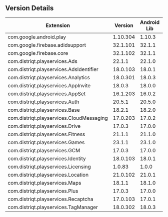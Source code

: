 ## Version Details

| Extension | Version | Android Lib | iOS Lib |
| --- | --- | --- | --- |
| com.google.android.play | 1.10.304 | 1.10.3 |  |
| com.google.firebase.adidsupport | 32.1.101 | 32.1.1 | 10.11.0 |
| com.google.firebase.core | 32.1.102 | 32.1.1 | 10.11.0 |
| com.distriqt.playservices.Ads | 22.1.1 | 22.1.0 |  |
| com.distriqt.playservices.AdsIdentifier | 18.0.103 | 18.0.1 |  |
| com.distriqt.playservices.Analytics | 18.0.301 | 18.0.3 |  |
| com.distriqt.playservices.AppInvite | 18.0.3 | 18.0.0 |  |
| com.distriqt.playservices.AppSet | 16.1.203 | 16.0.2 |  |
| com.distriqt.playservices.Auth | 20.5.1 | 20.5.0 |  |
| com.distriqt.playservices.Base | 18.2.1 | 18.2.0 |  |
| com.distriqt.playservices.CloudMessaging | 17.0.203 | 17.0.2 |  |
| com.distriqt.playservices.Drive | 17.0.3 | 17.0.0 |  |
| com.distriqt.playservices.Fitness | 21.1.1 | 21.1.0 |  |
| com.distriqt.playservices.Games | 23.1.1 | 23.1.0 |  |
| com.distriqt.playservices.GCM | 17.0.3 | 17.0.0 |  |
| com.distriqt.playservices.Identity | 18.0.103 | 18.0.1 |  |
| com.distriqt.playservices.Licensing | 1.0.83 | 1.0.0 |  |
| com.distriqt.playservices.Location | 21.0.102 | 21.0.1 |  |
| com.distriqt.playservices.Maps | 18.1.1 | 18.1.0 |  |
| com.distriqt.playservices.Plus | 17.0.3 | 17.0.0 |  |
| com.distriqt.playservices.Recaptcha | 17.0.103 | 17.0.1 |  |
| com.distriqt.playservices.TagManager | 18.0.302 | 18.0.3 |  |
